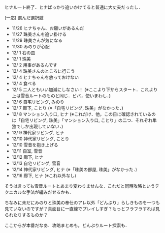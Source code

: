 ヒナルート終了．ヒナばっかり追いかけてると普通に大丈夫だったし．

(一応) 選んだ選択肢

* 11/26 ヒナちゃん、お願いがあるんだ
* 11/27 珠美さんを追い掛ける
* 11/29 珠美さんが気になる
* 11/30 みのりが心配
* 12/ 1 右の皿
* 12/ 1 珠美
* 12/ 2 用事があるんです
* 12/ 4 珠美さんのところに行こう
* 12/ 4 ヒナちゃんを放っておけない
* 12/ 4 食べる
* 12/ 5 二人ともいい加減にしなさい！ (※ここより下からスタート．これより上は雪音ルートのものと同じ．ビバ，使いまわし．)
* 12/ 6 自宅リビング, みのり
* 12/ 7 廊下, ことり (※「自宅リビング, 珠美」がなかった．)
* 12/ 8 マンション入り口, ヒナ (※これだけ．他，この日に確認されているのは「自宅リビング, 珠美」「マンション入り口, ことり」の二つ．それぞれ単独でしか出現していない．)
* 12/ 9 神代家リビング, ヒナ
* 12/10 神代家リビング, ことり
* 12/10 雪音を抱き上げる
* 12/11 自室, 雪音
* 12/12 廊下, ヒナ
* 12/13 自宅リビング, 雪音
* 12/14 神代家リビング, ヒナ (※「珠美の部屋, 珠美」がなかった．)
* 12/16 廊下, ヒナ (※これ以外なし)

そうは言っても雪音ルートとあまり変わりませんな．これだと同時攻略というテクニカルな手法が編みだせるかも．

ちなみに未だにみのりと珠美の奉仕のアレ以外「どんぶり」らしきものを一つも見ていないのですが？真面目に一直線でプレイしすぎ？もっとフラフラすれば見られたりするものか？

ここからが本番だなあ．攻略まとめも，どんぶりルート探索も．
